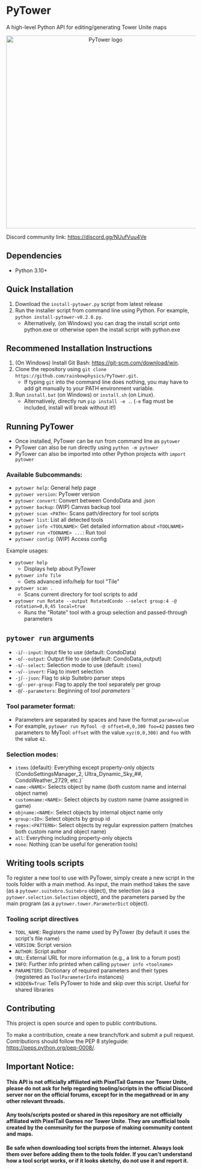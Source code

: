 # PyTower 
A high-level Python API for editing/generating Tower Unite maps

<p align="center">
  <img src="https://github.com/rainbowphysics/PyTower/blob/main/logo.png?raw=true" width="512px" alt="PyTower logo"/>
</p>

Discord community link: https://discord.gg/NUufVuu4Ve

## Dependencies
 - Python 3.10+

## Quick Installation
1. Download the `install-pytower.py` script from latest release
2. Run the installer script from command line using Python. For example, `python install-pytower-v0.2.0.py`. 
    - Alternatively, (on Windows) you can drag the install script onto python.exe or otherwise open the install script with python.exe

## Recommened Installation Instructions
1. (On Windows) Install Git Bash: https://git-scm.com/download/win. 
2. Clone the repository using `git clone https://github.com/rainbowphysics/PyTower.git`. 
    - If typing `git` into the command line does nothing, you may have to add git manually to your PATH environment variable.
3. Run `install.bat` (on Windows) or `install.sh` (on Linux). 
    - Alternatively, directly run `pip install -e .`. (`-e` flag must be included, install will break without it!) 

## Running PyTower
 - Once installed, PyTower can be run from command line as `pytower`
 - PyTower can also be run directly using `python -m pytower`
 - PyTower can also be imported into other Python projects with `import pytower`

### Available Subcommands:
 - `pytower help`: General help page
 - `pytower version`: PyTower version
 - `pytower convert`: Convert between CondoData and .json
 - `pytower backup`: (WIP) Canvas backup tool
 - `pytower scan <PATH>`: Scans path/directory for tool scripts
 - `pytower list`: List all detected tools
 - `pytower info <TOOLNAME>`: Get detailed information about `<TOOLNAME>` 
 - `pytower run <TOONAME> ...`: Run tool
 - `pytower config`: (WIP) Access config

Example usages:
 - `pytower help`
    - Displays help about PyTower
 - `pytower info Tile`
    - Gets advanced info/help for tool "Tile"
 - `pytower scan .`
    - Scans current directory for tool scripts to add
 - `pytower run Rotate --output RotatedCondo --select group:4 -@ rotation=0,0,45 local=true`
    - Runs the "Rotate" tool with a group selection and passed-through parameters

## `pytower run` arguments
 - `-i`/`--input`: Input file to use (default: CondoData)
 - `-o`/`--output`: Output file to use (default: CondoData_output)
 - `-s`/`--select`: Selection mode to use (default: `items`)
 - `-v`/`--invert`: Flag to invert selection
 - `-j`/`--json`: Flag to skip Suitebro parser steps
 - `-g`/`--per-group`: Flag to apply the tool separately per group
 - `-@`/`--parameters`: Beginning of *tool parameters*
``
### Tool parameter format:
 - Parameters are separated by spaces and have the format `param=value`
 - For example, `pytower run MyTool -@ offset=0,0,300 foo=42` passes two parameters to MyTool: `offset` with the value `xyz(0,0,300)` and `foo` with the value `42`.

### Selection modes:
- `items` (default): Everything except property-only objects (CondoSettingsManager_2, Ultra_Dynamic_Sky_##, CondoWeather_2729, etc.)`
- `name:<NAME>`: Selects object by name (both custom name and internal object name)
- `customname:<NAME>`: Select objects by custom name (name assigned in game)
- `objname:<NAME>`: Select objects by internal object name only
- `group:<ID>`: Select objects by group id
- `regex:<PATTERN>`: Select objects by regular expression pattern (matches both custom name and object name)
- `all`: Everything including property-only objects
- `none`: Nothing (can be useful for generation tools)

## Writing tools scripts
To register a new tool to use with PyTower, simply create a new script in the tools folder with a main method. As input, the main method takes the save (as a `pytower.suitebro.Suitebro` object), the selection (as a `pytower.selection.Selection` object), and the parameters parsed by the main program (as a `pytower.tower.ParameterDict` object).

### Tooling script directives
- `TOOL_NAME`: Registers the name used by PyTower (by default it uses the script's file name)
- `VERSION`: Script version
- `AUTHOR`: Script author
- `URL`: External URL for more information (e.g., a link to a forum post)
- `INFO`: Further info printed when calling `pytower info <toolname>`
- `PARAMETERS`: Dictionary of required parameters and their types (registered as `ToolParameterInfo` instances)
- `HIDDEN=True`: Tells PyTower to hide and skip over this script. Useful for shared libraries

## Contributing
This project is open source and open to public contributions. 

To make a contribution, create a new branch/fork and submit a pull request. Contributions should follow the PEP 8 styleguide: https://peps.python.org/pep-0008/.

## Important Notice:
#### This API is not officially affiliated with PixelTail Games nor Tower Unite, please do not ask for help regarding tooling/scripts in the official Discord server nor on the official forums, except for in the megathread or in any other relevant threads.
#### Any tools/scripts posted or shared in this repository are not officially affiliated with PixelTail Games nor Tower Unite. They are unofficial tools created by the community for the purpose of making community content and maps.
#### Be safe when downloading tool scripts from the internet. Always look them over before adding them to the tools folder. If you can't understand how a tool script works, or if it looks sketchy, do not use it and report it.
